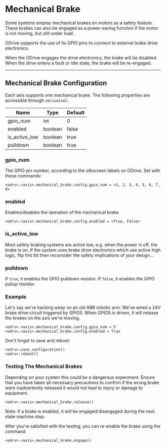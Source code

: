 # Mechanical Brake

Some systems employ mechanical brakes on motors as a safety feature. These brakes can also be engaged as a power-saving function if the motor is not moving, but still under load.

ODrive supports the use of its GPIO pins to connect to external brake drive electronics.

When the ODrive engages the drive electronics, the brake will be disabled. When the drive enters a fault or idle state, the brake will be re-engaged.

---

## Mechanical Brake Configuration
Each axis supports one mechanical brake. The following properties are accessible through `odrivetool`:

Name |  Type | Default
--- | -- | -- 
gpio_num | int | 0
enabled | boolean | false
is_active_low | boolean | true
pulldown | boolean | true

### gpio_num
The GPIO pin number, according to the silkscreen labels on ODrive. Set with these commands:
```
<odrv>.<axis>.mechanical_brake.config.gpio_num = <1, 2, 3, 4, 5, 6, 7, 8>
```

### enabled
Enables/disables the operation of the mechanical brake.
```
<odrv>.<axis>.mechanical_brake.config.enabled = <True, False>
```

### is_active_low
Most safety braking systems are active low, e.g. when the power is off, the brake is on. If the system uses brake drive electronics which use active high logic, flip this bit then reconsider the safety implications of your design...

### pulldown
If `true`, it enables the GPIO pulldown resistor.  If `false`, it enables the GPIO pullup resistor.

### Example

Let's say we're hacking away on an old ABB robotic arm. We've wired a 24V brake drive circuit triggered by GPIO5. When GPIO5 is driven, it will release the brakes on the axis we're moving.

```
<odrv>.<axis>.mechanical_brake.config.gpio_num = 5
<odrv>.<axis>.mechanical_brake.config.enabled = True
```

Don't forget to save and reboot:
```
<odrv>.save_configuration()
<odrv>.reboot()
```

### Testing The Mechanical Brakes
Depending on your system this could be a dangerous experiment. Ensure that you have taken all necessary precautions to confirm if the wrong brake were inadvertently released it would not lead to injury or damage to equipment.

```
<odrv>.<axis>.mechanical_brake.release()
```
Note: If a brake is enabled, it will be engaged/disengaged during the next state machine step. 

After you're satisfied with the testing, you can re-enable the brake using the command

```
<odrv>.<axis>.mechanical_brake.engage()
```
